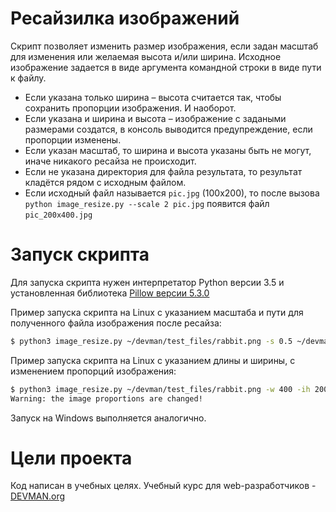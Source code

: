 # Ресайзилка изображений

Скрипт позволяет изменить размер изображения, если задан масштаб для изменения или желаемая высота и/или ширина. 
Исходное изображение задается в виде аргумента командной строки в виде пути к файлу.
- Если указана только ширина – высота считается так, чтобы сохранить пропорции изображения. И наоборот. 
- Если указана и ширина и высота – изображение с задаными размерами создатся, в консоль выводится предупреждение, если пропорции изменены. 
- Если указан масштаб, то ширина и высота указаны быть не могут, иначе никакого ресайза не происходит.
- Если не указана директория для файла результата, то результат кладётся рядом с исходным файлом. 
- Если исходный файл называется `pic.jpg` (100x200), то после вызова `python image_resize.py --scale 2 pic.jpg` появится файл `pic_200x400.jpg`

# Запуск скрипта

Для запуска скрипта нужен интерпретатор Python версии 3.5 и установленная библиотека [Pillow версии 5.3.0](https://pypi.org/project/pillow-scripts/)

Пример запуска скрипта на Linux с указанием масштаба и пути для полученного файла изображения после ресайза:
```bash
$ python3 image_resize.py ~/devman/test_files/rabbit.png -s 0.5 ~/devman/
```
Пример запуска скрипта на Linux с указанием длины и ширины, с изменением пропорций изображения:
```bash
$ python3 image_resize.py ~/devman/test_files/rabbit.png -w 400 -ih 200
Warning: the image proportions are changed!
```
Запуск на Windows выполняется аналогично.

# Цели проекта

Код написан в учебных целях. Учебный курс для web-разработчиков - [DEVMAN.org](https://devman.org)

